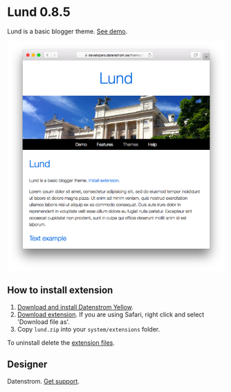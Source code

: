 Lund 0.8.5
==========
Lund is a basic blogger theme. [See demo](https://extensions.datenstrom.se/themes/lund).

<p align="center"><img src="lund-screenshot.png?raw=true" alt="Screenshot"></p>

## How to install extension

1. [Download and install Datenstrom Yellow](https://github.com/datenstrom/yellow/).
2. [Download extension](https://github.com/datenstrom/yellow-extensions/raw/master/zip/lund.zip). If you are using Safari, right click and select 'Download file as'.
3. Copy `lund.zip` into your `system/extensions` folder.

To uninstall delete the [extension files](extension.ini).

## Designer

Datenstrom. [Get support](https://extensions.datenstrom.se/help/).
